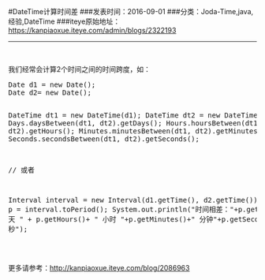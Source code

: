 #DateTime计算时间差
###发表时间：2016-09-01
###分类：Joda-Time,java,经验,DateTime
###iteye原始地址：<a href="https://kanpiaoxue.iteye.com/admin/blogs/2322193" target="_blank">https://kanpiaoxue.iteye.com/admin/blogs/2322193</a>

---

<div class="iteye-blog-content-contain" style="font-size: 14px;"> 
 <p>&nbsp;</p> 
 <p>我们经常会计算2个时间之间的时间跨度，如：</p> 
 <pre name="code" class="java">Date d1 = new Date();
Date d2= new Date();

DateTime dt1 = new DateTime(d1);
DateTime dt2 = new DateTime(d2);
Days.daysBetween(dt1, dt2).getDays();
Hours.hoursBetween(dt1, dt2).getHours();
Minutes.minutesBetween(dt1, dt2).getMinutes();
Seconds.secondsBetween(dt1, dt2).getSeconds(); 

// 或者

Interval interval = new Interval(d1.getTime(), d2.getTime());
Period p = interval.toPeriod();
System.out.println("时间相差："+p.getDays()+" 天 " + p.getHours()+ " 小时 "+p.getMinutes()+" 分钟"+p.getSeconds()+" 秒");
</pre> 
 <p>&nbsp;</p> 
 <p>更多请参考：<a href="/blog/2086963">http://kanpiaoxue.iteye.com/blog/2086963</a></p> 
 <p>&nbsp;</p> 
</div>
